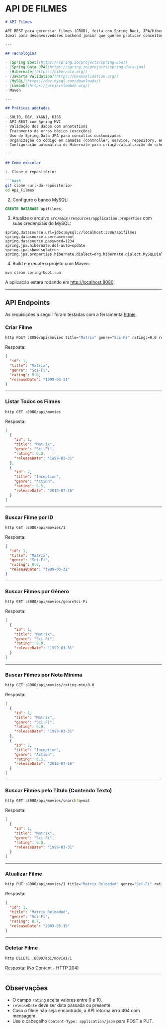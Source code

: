 <h1>API DE FILMES</h1>

````markdown
# API Filmes

API REST para gerenciar filmes (CRUD), feita com Spring Boot, JPA/Hibernate e MySQL.  
Ideal para desenvolvedores backend júnior que querem praticar conceitos como API REST, validação, e uso de banco relacional.

---

## Tecnologias

- [Spring Boot](https://spring.io/projects/spring-boot)
- [Spring Data JPA](https://spring.io/projects/spring-data-jpa)
- [Hibernate](https://hibernate.org/)
- [Jakarta Validation](https://beanvalidation.org/)
- [MySQL](https://dev.mysql.com/downloads/)
- [Lombok](https://projectlombok.org/)
- Maven

---

## Práticas adotadas

- SOLID, DRY, YAGNI, KISS
- API REST com Spring MVC
- Validação dos dados com annotations
- Tratamento de erros básico (exceções)
- Uso de Spring Data JPA para consultas customizadas
- Organização do código em camadas (controller, service, repository, entity)
- Configuração automática do Hibernate para criação/atualização do schema no MySQL

---

## Como executar

1. Clone o repositório:

```bash
git clone <url-do-repositorio>
cd Api_Filmes
````

2. Configure o banco MySQL:

```sql
CREATE DATABASE apifilmes;
```

3. Atualize o arquivo `src/main/resources/application.properties` com suas credenciais do MySQL:

```properties
spring.datasource.url=jdbc:mysql://localhost:3306/apifilmes
spring.datasource.username=root
spring.datasource.password=1234
spring.jpa.hibernate.ddl-auto=update
spring.jpa.show-sql=true
spring.jpa.properties.hibernate.dialect=org.hibernate.dialect.MySQLDialect
```

4. Build e execute o projeto com Maven:

```bash
mvn clean spring-boot:run
```

A aplicação estará rodando em [http://localhost:8080](http://localhost:8080).

---

## API Endpoints

As requisições a seguir foram testadas com a ferramenta [httpie](https://httpie.io/).

### Criar Filme

```bash
http POST :8080/api/movies title="Matrix" genre="Sci-Fi" rating:=9.0 releaseDate="1999-03-31"
```

Resposta:

```json
{
  "id": 1,
  "title": "Matrix",
  "genre": "Sci-Fi",
  "rating": 9.0,
  "releaseDate": "1999-03-31"
}
```

---

### Listar Todos os Filmes

```bash
http GET :8080/api/movies
```

Resposta:

```json
[
  {
    "id": 1,
    "title": "Matrix",
    "genre": "Sci-Fi",
    "rating": 9.0,
    "releaseDate": "1999-03-31"
  },
  {
    "id": 2,
    "title": "Inception",
    "genre": "Action",
    "rating": 8.5,
    "releaseDate": "2010-07-16"
  }
]
```

---

### Buscar Filme por ID

```bash
http GET :8080/api/movies/1
```

Resposta:

```json
{
  "id": 1,
  "title": "Matrix",
  "genre": "Sci-Fi",
  "rating": 9.0,
  "releaseDate": "1999-03-31"
}
```

---

### Buscar Filmes por Gênero

```bash
http GET :8080/api/movies/genreSci-Fi
```

Resposta:

```json
[
  {
    "id": 1,
    "title": "Matrix",
    "genre": "Sci-Fi",
    "rating": 9.0,
    "releaseDate": "1999-03-31"
  }
]
```

---

### Buscar Filmes por Nota Mínima

```bash
http GET :8080/api/movies/rating-min/8.0
```

Resposta:

```json
[
  {
    "id": 1,
    "title": "Matrix",
    "genre": "Sci-Fi",
    "rating": 9.0,
    "releaseDate": "1999-03-31"
  },
  {
    "id": 2,
    "title": "Inception",
    "genre": "Action",
    "rating": 8.5,
    "releaseDate": "2010-07-16"
  }
]
```

---

### Buscar Filmes pelo Título (Contendo Texto)

```bash
http GET :8080/api/movies/search?q=mat
```

Resposta:

```json
[
  {
    "id": 1,
    "title": "Matrix",
    "genre": "Sci-Fi",
    "rating": 9.0,
    "releaseDate": "1999-03-31"
  }
]
```

---

### Atualizar Filme

```bash
http PUT :8080/api/movies/1 title="Matrix Reloaded" genre="Sci-Fi" rating:=8.7 releaseDate="2003-05-15"
```

Resposta:

```json
{
  "id": 1,
  "title": "Matrix Reloaded",
  "genre": "Sci-Fi",
  "rating": 8.7,
  "releaseDate": "2003-05-15"
}
```

---

### Deletar Filme

```bash
http DELETE :8080/api/movies/1
```

Resposta: (No Content - HTTP 204)

---

## Observações

* O campo `rating` aceita valores entre 0 e 10.
* `releaseDate` deve ser data passada ou presente.
* Caso o filme não seja encontrado, a API retorna erro 404 com mensagem.
* Use o cabeçalho `Content-Type: application/json` para POST e PUT.

